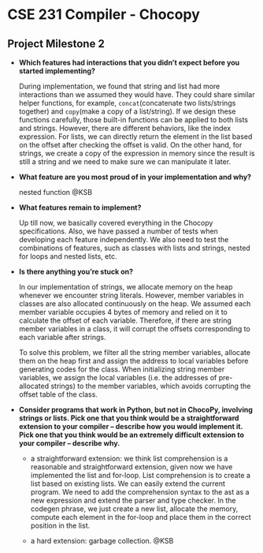 # CSE 231 Compiler - Chocopy

## Project Milestone 2

- **Which features had interactions that you didn’t expect before you started implementing?**
  
  During implementation, we found that string and list had more interactions than we assumed they would have. They could share similar helper functions, for example, `concat`(concatenate two lists/strings together) and `copy`(make a copy of a list/string). If we design these functions carefully, those built-in functions can be applied to both lists and strings. However, there are different behaviors, like the index expression. For lists, we can directly return the element in the list based on the offset after checking the offset is valid. On the other hand, for strings, we create a copy of the expression in memory since the result is still a string and we need to make sure we can manipulate it later.

- **What feature are you most proud of in your implementation and why?**
  
  nested function @KSB

- **What features remain to implement?**
  
  Up till now, we basically covered everything in the Chocopy specifications. Also, we have passed a number of tests when developing each feature independently. We also need to test the combinations of features, such as classes with lists and strings, nested  for loops and nested lists, etc. 

- **Is there anything you’re stuck on?**
  
  In our implementation of strings, we allocate memory on the heap whenever we encounter string literals. However, member variables in classes are also allocated continuously on the heap. We assumed each member variable occupies 4 bytes of memory and relied on it to calculate the offset of each variable. Therefore, if there are string member variables in a class, it will corrupt the offsets corresponding to each variable after strings. 
  
  To solve this problem, we filter all the string member variables, allocate them on the heap first and assign the address to local variables before generating codes for the class. When initializing string member variables, we assign the local variables (i.e. the addresses of pre-allocated strings) to the member variables, which avoids corrupting the offset table of the class.

- **Consider programs that work in Python, but not in ChocoPy, involving strings or lists. Pick one that you think would be a straightforward extension to your compiler – describe how you would implement it. Pick one that you think would be an extremely difficult extension to your compiler – describe why.**
  
  - a straightforward extension: we think list comprehension is a reasonable and straightforward extension, given now we have implemented the list and for-loop. List comprehension is to create a list based on existing lists. We can easily extend the current program. We need to add the comprehension syntax to the ast as a new expression and extend the parser and type checker. In the codegen phrase, we just create a new list, allocate the memory, compute each element in the for-loop and place them in the correct position in the list.
  
  - a hard extension: garbage collection.  @KSB